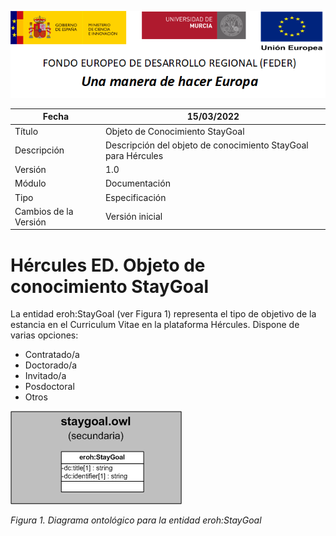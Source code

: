 ![](../../Docs/media/CabeceraDocumentosMD.png)

| Fecha         | 15/03/2022                                                   |
| ------------- | ------------------------------------------------------------ |
|Título|Objeto de Conocimiento StayGoal| 
|Descripción|Descripción del objeto de conocimiento StayGoal para Hércules|
|Versión|1.0|
|Módulo|Documentación|
|Tipo|Especificación|
|Cambios de la Versión|Versión inicial|

# Hércules ED. Objeto de conocimiento StayGoal

La entidad eroh:StayGoal (ver Figura 1) representa el tipo de objetivo de la estancia en el Curriculum Vitae en la plataforma Hércules. Dispone de varias opciones:
- Contratado/a
- Doctorado/a
- Invitado/a
- Posdoctoral
- Otros

![](../../Docs/media/ObjetosDeConocimiento/StayGoal.png)

*Figura 1. Diagrama ontológico para la entidad eroh:StayGoal*
